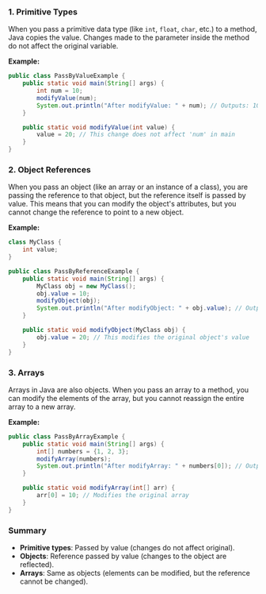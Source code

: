 ### 1. **Primitive Types**
When you pass a primitive data type (like `int`, `float`, `char`, etc.) to a method, Java copies the value. Changes made to the parameter inside the method do not affect the original variable.

**Example:**
```java
public class PassByValueExample {
    public static void main(String[] args) {
        int num = 10;
        modifyValue(num);
        System.out.println("After modifyValue: " + num); // Outputs: 10
    }

    public static void modifyValue(int value) {
        value = 20; // This change does not affect 'num' in main
    }
}
```

### 2. **Object References**
When you pass an object (like an array or an instance of a class), you are passing the reference to that object, but the reference itself is passed by value. This means that you can modify the object's attributes, but you cannot change the reference to point to a new object.

**Example:**
```java
class MyClass {
    int value;
}

public class PassByReferenceExample {
    public static void main(String[] args) {
        MyClass obj = new MyClass();
        obj.value = 10;
        modifyObject(obj);
        System.out.println("After modifyObject: " + obj.value); // Outputs: 20
    }

    public static void modifyObject(MyClass obj) {
        obj.value = 20; // This modifies the original object's value
    }
}
```

### 3. **Arrays**
Arrays in Java are also objects. When you pass an array to a method, you can modify the elements of the array, but you cannot reassign the entire array to a new array.

**Example:**
```java
public class PassByArrayExample {
    public static void main(String[] args) {
        int[] numbers = {1, 2, 3};
        modifyArray(numbers);
        System.out.println("After modifyArray: " + numbers[0]); // Outputs: 10
    }

    public static void modifyArray(int[] arr) {
        arr[0] = 10; // Modifies the original array
    }
}
```

### Summary
- **Primitive types**: Passed by value (changes do not affect original).
- **Objects**: Reference passed by value (changes to the object are reflected).
- **Arrays**: Same as objects (elements can be modified, but the reference cannot be changed).
